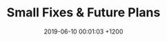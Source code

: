 ---
layout: post
title:  "Small Fixes & Future Plans"
date:   2019-06-10 00:01:03 +1200
categories: jekyll update
---